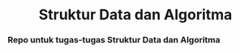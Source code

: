 <h1 align="center">Struktur Data dan Algoritma</h1>
<h3 align="left">Repo untuk tugas-tugas Struktur Data dan Algoritma</h3>
